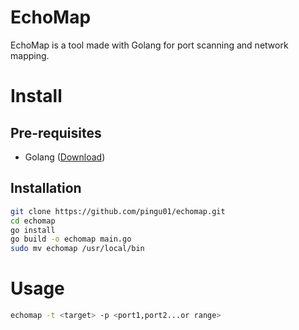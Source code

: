 # EchoMap
EchoMap is a tool made with Golang for port scanning and network mapping. 


# Install 
## Pre-requisites
- Golang ([Download](https://go.dev/dl/))

## Installation
```bash
git clone https://github.com/pingu01/echomap.git
cd echomap
go install
go build -o echomap main.go
sudo mv echomap /usr/local/bin
```

# Usage
```bash
echomap -t <target> -p <port1,port2...or range>
```
